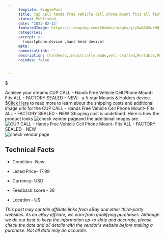 ```yaml
---
      template: SinglePost
      title: cup call hands free vehicle cell phone mount fits all factory sealed new
      status: Published
      date: '2023-02-12'
      featuredImage: https://i.ebayimg.com/thumbs/images/g/y5wAAOSwkNdj4-HQ/s-l225.jpg
      categories: 
      excerpt: >-
        [smartphone,device ,hand held device]
      meta:
      canonicalLink: ''
      description: [handheld,industrially made,well crafted,Portable,Mobile,Compact,Convenient,Lightweight,Maneuverable,Man-portable,Miniature,Carriable,Hand-held,Light,Holdable,Transportable,Mobile device,Pocket-sized,On-the-go,Wireless,Cordless,Compact size,Convenient size, smartphone,device ,hand held device]
      noindex: false
      
        
---
```

$

Achieve your dreams CUP CALL - Hands Free Vehicle Cell Phone Mount- Fits ALL - FACTORY SEALED - NEW - a 5-star Mounts & Holders device.
$[Click Here](https://www.ebay.com/itm/364139521637?hash=item54c8682665%3Ag%3Ay5wAAOSwkNdj4-HQ&mkevt=1&mkcid=1&mkrid=711-53200-19255-0&campid=%253CePNCampaignId%253E&customid=%253CreferenceId%253E&toolid=10049) to read more to learn about the shipping costs and additional image urls for the CUP CALL - Hands Free Vehicle Cell Phone Mount- Fits ALL - FACTORY SEALED - NEW. Shipping cost is undefined. Here is how the product looks ![check vendor page](https://i.ebayimg.com/thumbs/images/g/y5wAAOSwkNdj4-HQ/s-l225.jpg)and the additional images are![CUP CALL - Hands Free Vehicle Cell Phone Mount- Fits ALL - FACTORY SEALED - NEW](https://i.ebayimg.com/images/g/y5wAAOSwkNdj4-HQ/s-l1600.jpg)![check vendor page](https://origin-galleryplus.ebayimg.com/ws/web/364139521637_2_0_1/225x225.jpg,https://origin-galleryplus.ebayimg.com/ws/web/364139521637_3_0_1/225x225.jpg,https://origin-galleryplus.ebayimg.com/ws/web/364139521637_4_0_1/225x225.jpg)



 ## Technical Facts 



     
      

 - Condition- New 


      

 - Listed Price- 17.99 


      

 - Currency- USD 


      

 - Feedback score - 28 


      

 - Location - US 


      
      

 *_This post may contain affiliate links from eBay and other third-party websites. As an eBay affiliate, we earn from qualifying purchases. Although we do our best to keep the information up-to-date and accurate, please check the date and all details with the vendor's website before making a purchase. Not all data may be accurate._*






